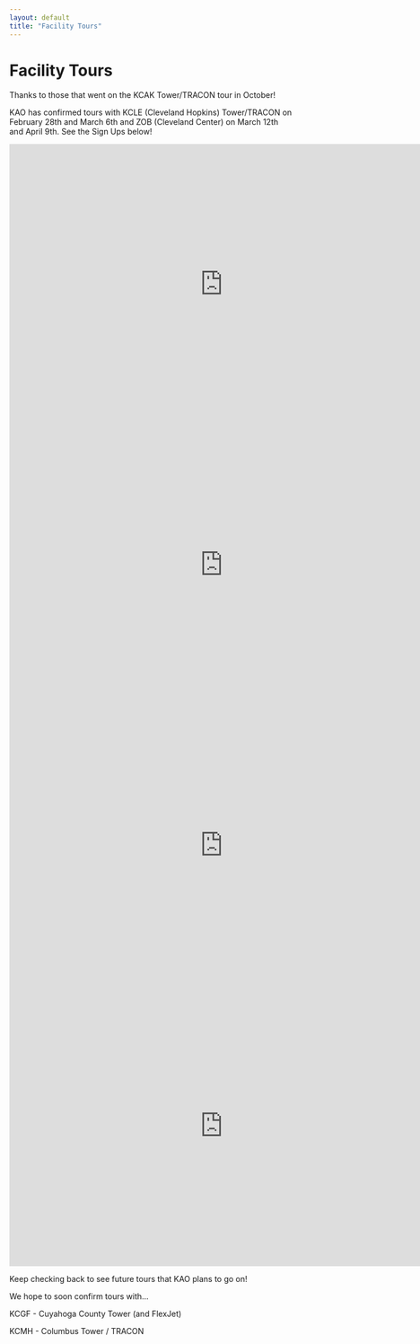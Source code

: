 ```yaml
---
layout: default
title: "Facility Tours"
---
```

# Facility Tours

Thanks to those that went on the KCAK Tower/TRACON tour in October!
 
KAO has confirmed tours with KCLE (Cleveland Hopkins) Tower/TRACON on February 28th and March 6th and ZOB (Cleveland Center) on March 12th and April 9th. See the Sign Ups below!


<iframe src="https://docs.google.com/forms/d/16lxSwyJ7RuORM4OmNDstBkKj1ZlNxcrmWtBVIDounak/viewform?embedded=true" width="760" height="500" frameborder="0" marginheight="0" marginwidth="0">Loading...</iframe>


<iframe src="https://docs.google.com/forms/d/1Z8tlEGTNS3NrIJiS9sxYwq771ioBjUgLJQqG62gbV-M/viewform?embedded=true" width="760" height="500" frameborder="0" marginheight="0" marginwidth="0">Loading...</iframe>


<iframe src="https://docs.google.com/forms/d/1VNqvwj4fxrQXFhxUvFDYV_CDbfOBGIUtj_uvoEHr42w/viewform?embedded=true" width="760" height="500" frameborder="0" marginheight="0" marginwidth="0">Loading...</iframe>


<iframe src="https://docs.google.com/forms/d/1uYl9Gu7Szec8hpBTPRdylKcvrlAQrDtVtLurdTu3pRA/viewform?embedded=true" width="760" height="500" frameborder="0" marginheight="0" marginwidth="0">Loading...</iframe>


Keep checking back to see future tours that KAO plans to go on!


We hope to soon confirm tours with...

KCGF - Cuyahoga County Tower (and FlexJet)

KCMH - Columbus Tower / TRACON